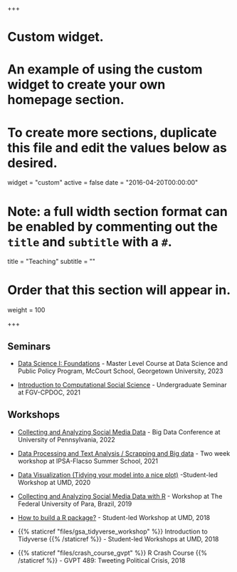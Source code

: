 +++
# Custom widget.
# An example of using the custom widget to create your own homepage section.
# To create more sections, duplicate this file and edit the values below as desired.
widget = "custom"
active = false
date = "2016-04-20T00:00:00"

# Note: a full width section format can be enabled by commenting out the `title` and `subtitle` with a `#`.
title = "Teaching"
subtitle = ""

# Order that this section will appear in.
weight = 100

+++


## Seminars


- [Data Science I: Foundations](https://tiagoventura.github.io/ppol5203_fall_2023/) - Master Level Course at Data Science and Public Policy Program, McCourt School, Georgetown University, 2023


- [Introduction to Computational Social Science](https://fgvintrocss.netlify.app/) - Undergraduate Seminar at FGV-CPDOC, 2021


## Workshops



- [Collecting and Analyzing Social Media Data](https://github.com/TiagoVentura/workshop_big_data_conference) - Big Data Conference at University of Pennsylvania, 2022

- [Data Processing and Text Analysis / Scrapping and Big data](https://github.com/TiagoVentura/ventura_calvo_flacso_workshop) - Two week workshop at IPSA-Flacso Summer School, 2021


- [Data Visualization (Tidying your model into a nice plot)](http://datavizgvpt.tiagoventura.rbind.io/) -Student-led Workshop at UMD, 2020

- [Collecting and Analyzing Social Media Data with R](https://tiagoventura.github.io/workshop_ufpa/)  - Workshop at The Federal University of Para, Brazil, 2019

- [How to build a R package?](https://github.com/TiagoVentura/UMD_workshop_Rpackages) - Student-led Workshop at UMD, 2018

- {{% staticref "files/gsa_tidyverse_workshop" %}} Introduction to Tidyverse {{% /staticref %}} - Student-led Workshops at UMD, 2018

- {{% staticref "files/crash_course_gvpt" %}} R Crash Course {{% /staticref %}} - GVPT 489: Tweeting Political Crisis, 2018

